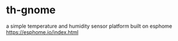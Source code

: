 # th-gnome
a simple temperature and humidity sensor platform built on esphome https://esphome.io/index.html
